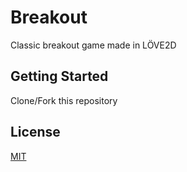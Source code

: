 # Breakout
Classic breakout game made in LÖVE2D

## Getting Started
Clone/Fork this repository

## License
[MIT](https://github.com/MochicStudio/breakout/blob/master/LICENSE)
